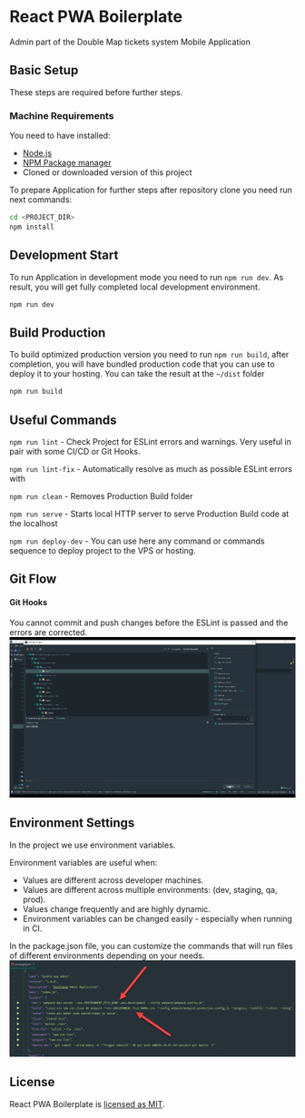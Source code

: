 # React PWA Boilerplate
Admin part of the Double Map tickets system Mobile Application

## Basic Setup
These steps are required before further steps.

### Machine Requirements
You need to have installed:  
- [Node.js](https://nodejs.org/en/)  
- [NPM Package manager](https://www.npmjs.com/)  
- Cloned or downloaded version of this project

To prepare Application for further steps after repository clone you need run next commands:
```sh
cd <PROJECT_DIR>
npm install
```

## Development Start
To run Application in development mode you need to run `npm run dev`. As result, you will get fully completed local development environment.
```sh
npm run dev
```

## Build Production
To build optimized production version you need to run `npm run build`, after completion, you will have bundled production code that you can use to deploy it to your hosting. You can take the result at the `~/dist` folder
```sh
npm run build
```

## Useful Commands
`npm run lint` -
Check Project for ESLint errors and warnings. Very useful in pair with some CI/CD or Git Hooks.

`npm run lint-fix` -
Automatically resolve as much as possible ESLint errors with

`npm run clean` -
Removes Production Build folder

`npm run serve` -
Starts local HTTP server to serve Production Build code at the localhost

`npm run deploy-dev` -
You can use here any command or commands sequence to deploy project to the VPS or hosting.

## Git Flow

#### Git Hooks

You cannot commit and push changes before the ESLint is passed and the errors are corrected.
![Git Hooks Error](src/assets/images/readmemd/git-hooks.gif)

## Environment Settings

In the project we use environment variables.

Environment variables are useful when:

* Values are different across developer machines.
* Values are different across multiple environments: (dev, staging, qa, prod).
* Values change frequently and are highly dynamic.
* Environment variables can be changed easily - especially when running in CI.

In the package.json file, you can customize the commands that will run files of different environments depending on your needs.
![Git Hooks Error](src/assets/images/readmemd/env-settings.png)

## License
React PWA Boilerplate is [licensed as MIT](https://github.com/facebook/create-react-app/blob/master/LICENSE).
